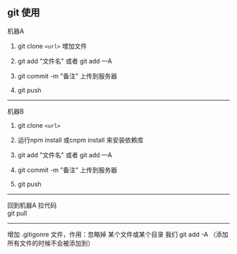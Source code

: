 ## git 使用
机器A
1. git clone `<url>`
增加文件
2. git add "文件名"  或者 git add —A

3. git commit -m "备注"
上传到服务器
4. git push 
-----

机器B 
1. git clone `<url>`
2. 运行npm install 或cnpm install 来安装依赖库
3. git add "文件名"  或者 git add —A

4. git commit -m "备注"
上传到服务器
5. git push 
----

回到机器A
拉代码  
git pull  

----
增加 .gitigonre  文件，作用：忽略掉 某个文件或某个目录
我们 git add -A （添加所有文件的时候不会被添加到）